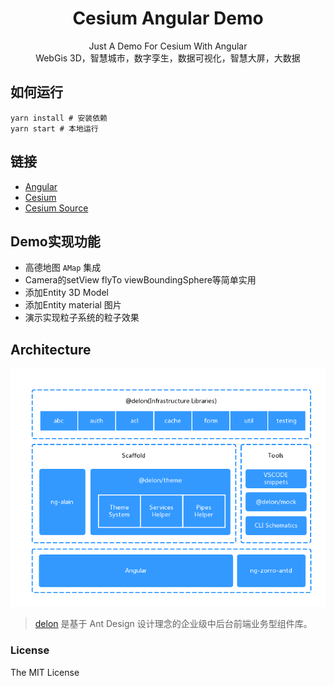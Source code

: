 
<h1 align="center">
Cesium Angular Demo</h1>

<div align="center">
Just A Demo For Cesium With Angular <br/>
WebGis 3D，智慧城市，数字孪生，数据可视化，智慧大屏，大数据
</div>


## 如何运行

```
yarn install # 安装依赖
yarn start # 本地运行
```

## 链接

+ [Angular](https://angular.cn/)
+ [Cesium](https://cesium.com/platform/cesiumjs/)
+ [Cesium Source](https://github.com/CesiumGS/cesium)

## Demo实现功能

+ 高德地图 `AMap` 集成
+ Camera的setView flyTo viewBoundingSphere等简单实用
+ 添加Entity 3D Model
+ 添加Entity material 图片
+ 演示实现粒子系统的粒子效果


## Architecture

![Architecture](https://raw.githubusercontent.com/ng-alain/delon/master/_screenshot/architecture.png)

> [delon](https://github.com/ng-alain/delon) 是基于 Ant Design 设计理念的企业级中后台前端业务型组件库。

### License

The MIT License 
